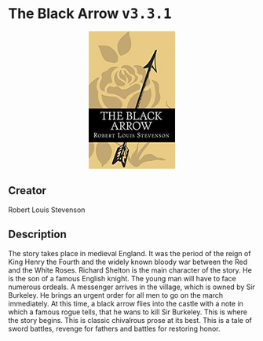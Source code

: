
# The Black Arrow <kbd>v3.3.1</kbd>

<center>
  <img src="./cover-1024.jpg"/>
</center>

## Creator
Robert Louis Stevenson

## Description
The story takes place in medieval England. It was the period of the reign of King Henry the Fourth and the widely known bloody war between the Red and the White Roses. Richard Shelton is the main character of the story. He is the son of a famous English knight. The young man will have to face numerous ordeals. A messenger arrives in the village, which is owned by Sir Burkeley. He brings an urgent order for all men to go on the march immediately. At this time, a black arrow flies into the castle with a note in which a famous rogue tells, that he wans to kill Sir Burkeley. This is where the story begins. This is classic chivalrous prose at its best. This is a tale of sword battles, revenge for fathers and battles for restoring honor.
